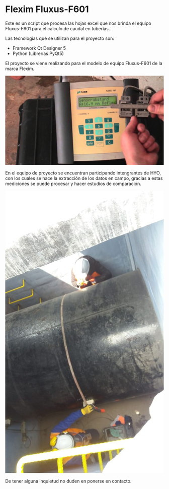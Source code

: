 # Flexim Fluxus-F601
Este es un script que procesa las hojas excel que nos brinda el equipo Fluxus-F601 para el calculo de caudal en tuberías.

Las tecnologías que se utilizan para el proyecto son:
* Framework Qt Designer 5
* Python (Librerías PyQt5)

El proyecto se viene realizando para el modelo de equipo Fluxus-F601 de la marca Flexim.

![Imagen del caudalimetro](/src_for_readme/flexim.jpg)

En el equipo de proyecto se encuentran participando intengrantes de HYO, con los cuales se hace la extracción de los datos en campo, gracias a estas mediciones se puede procesar y hacer estudios de comparación.

![Imagen del la extracción de la data](/src_for_readme/image01.jpeg)

De tener alguna inquietud no duden en ponerse en contacto.